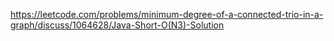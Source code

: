 https://leetcode.com/problems/minimum-degree-of-a-connected-trio-in-a-graph/discuss/1064628/Java-Short-O(N3)-Solution
​